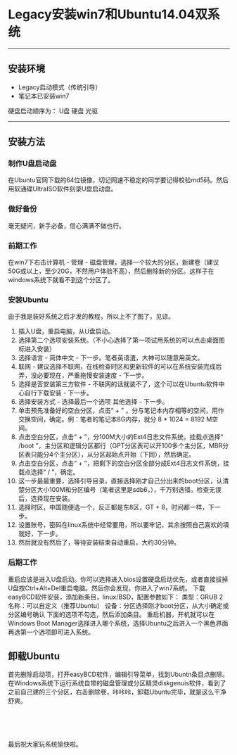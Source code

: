# Legacy安装win7和Ubuntu14.04双系统

----------
## 安装环境
- Legacy启动模式（传统引导）
- 笔记本已安装win7

硬盘启动顺序为：
U盘
硬盘
光驱

----------
## 安装方法

### 制作U盘启动盘
在Ubuntu官网下载的64位镜像，切记网速不稳定的同学要记得校验md5码。然后用软通碟UltraISO软件刻录U盘启动盘。

### 做好备份
毫无疑问，新手必备，信心满满不做也行。

### 前期工作
在win7下右击计算机 - 管理 - 磁盘管理，选择一个较大的分区，新建卷（建议50G或以上，至少20G，不然用户体验不高），然后删除新的分区。这样子在windows系统下就看不到这个分区了。

### 安装Ubuntu
由于我是装好系统之后才发的教程，所以上不了图了，见谅。

1. 插入U盘，重启电脑，从U盘启动。
2. 选择第二个选项安装系统。（不小心选择了第一项试用系统的可以点击桌面图标进入安装）
3. 选择语言 - 简体中文 - 下一步。笔者英语渣，大神可以随意用英文。
4. 联网 - 建议选择不联网，在线检查时区和更新软件的可以在系统安装完成后弄，没必要现在，严重拖慢安装速度 - 下一步。
5. 选择是否安装第三方软件 - 不联网的话就装不了，这个可以在Ubuntu软件中心自行下载安装 - 下一步。
6. 选择安装方式 - 选择最后一个选项 其他选择 - 下一步。
7. 单击预先准备好的空白分区，点击“ + ” ，分与笔记本内存相等的空间，用作交换空间，确定。例：笔者的笔记本8G内存，就分 8 * 1024 = 8192 M空间。
8. 点击空白分区，点击“ + ”，分100M大小的Ext4日志文件系统，挂载点选择“ /boot ”，主分区和逻辑分区都行（GPT分区表可以开100多个主分区，MBR分区表只能分4个主分区），从分区起始点开始（下同），然后确定。
9. 点击空白分区，点击“ + ”，把剩下的空白分区全部分成Ext4日志文件系统，挂载点选择“ / ”，确定。
10. 这一步最最重要，选择引导目录，直接选择刚才自己分出来的boot分区，认清楚分区大小100M和分区编号（笔者这里是sdb6，），千万别选错。检查无误后，选择现在安装。
11. 选择时区，中国随便选一个，反正都是东8区，GT + 8，时间都一样，下一步。
12. 设置账号，密码在linux系统中经常要用，所以要牢记，其余按照自己喜欢的填就好，下一步。
13. 然后就没有然后了，等待安装结束自动重启，大约30分钟。

### 后期工作
重启应该是进入U盘启动。你可以选择进入bios设置硬盘启动优先，或者直接拔掉U盘按Ctrl+Alt+Del重启电脑。然后你会发现，你进入了win7系统。
下载easyBCD软件安装，添加新条目，linux/BSD，配置参数如下：
类型：GRUB 2
名称：可以自定义（推荐Ubuntu）
设备：分区选择刚才boot分区，从大小确定或分区编号确认
下面的选项不勾选，然后添加条目。
重启机器，开机就可以在Windows Boot Manager选择进入哪个系统，选择Ubuntu之后进入一个黑色界面再选第一个选项即可进入系统。

## 卸载Ubuntu
首先删除启动项，打开easyBCD软件，编辑引导菜单，找到Ubuntn条目点删除。
在Windows系统下运行系统自带的磁盘管理或分区精灵diskgenuis软件，看到了之前自己建的三个分区，右击删除卷，咔咔咔，卸载Ubuntu完毕，就是这么干净舒爽。

<br />
<br />
<br />

最后祝大家玩系统愉快啦。